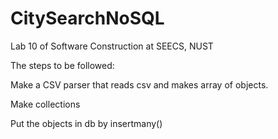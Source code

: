 # CitySearchNoSQL
Lab 10 of Software Construction at SEECS, NUST

The steps to be followed:

Make a CSV parser that reads csv and makes array of objects.

Make collections

Put the objects in db by insertmany()




